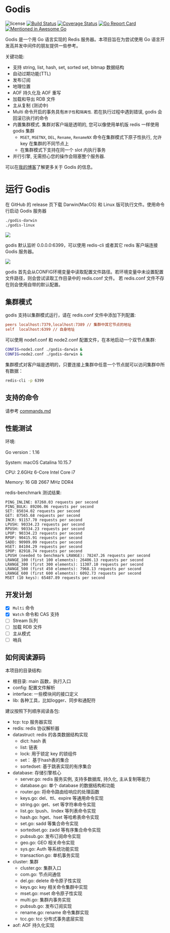 # Godis

![license](https://img.shields.io/github/license/HDT3213/godis)
[![Build Status](https://github.com/hdt3213/godis/actions/workflows/coverall.yml/badge.svg)](https://github.com/HDT3213/godis/actions?query=branch%3Amaster)
[![Coverage Status](https://coveralls.io/repos/github/HDT3213/godis/badge.svg?branch=master)](https://coveralls.io/github/HDT3213/godis?branch=master)
[![Go Report Card](https://goreportcard.com/badge/github.com/HDT3213/godis)](https://goreportcard.com/report/github.com/HDT3213/godis)
<br>
[![Mentioned in Awesome Go](https://awesome.re/mentioned-badge-flat.svg)](https://github.com/avelino/awesome-go)

Godis 是一个用 Go 语言实现的 Redis 服务器。本项目旨在为尝试使用 Go 语言开发高并发中间件的朋友提供一些参考。

关键功能:
- 支持 string, list, hash, set, sorted set, bitmap 数据结构
- 自动过期功能(TTL)
- 发布订阅
- 地理位置
- AOF 持久化及 AOF 重写
- 加载和导出 RDB 文件
- 主从复制 (测试中)
- Multi 命令开启的事务具有`原子性`和`隔离性`. 若在执行过程中遇到错误, godis 会回滚已执行的命令
- 内置集群模式. 集群对客户端是透明的, 您可以像使用单机版 redis 一样使用 godis 集群
  - `MSET`, `MSETNX`, `DEL`, `Rename`, `RenameNX`  命令在集群模式下原子性执行, 允许 key 在集群的不同节点上
  - 在集群模式下支持在同一个 slot 内执行事务
- 并行引擎, 无需担心您的操作会阻塞整个服务器.

可以在[我的博客](https://www.cnblogs.com/Finley/category/1598973.html)了解更多关于
Godis 的信息。

# 运行 Godis

在 GitHub 的 release 页下载 Darwin(MacOS) 和 Linux 版可执行文件。使用命令行启动 Godis 服务器

```bash
./godis-darwin
./godis-linux
```

![](https://i.loli.net/2021/05/15/oQM1yZ6pWm3AIEj.png)

godis 默认监听 0.0.0.0:6399，可以使用 redis-cli 或者其它 redis 客户端连接 Godis 服务器。

![](https://i.loli.net/2021/05/15/7WquEgonzY62sZI.png)

godis 首先会从CONFIG环境变量中读取配置文件路径。若环境变量中未设置配置文件路径，则会尝试读取工作目录中的 redis.conf 文件。 若 redis.conf 文件不存在则会使用自带的默认配置。

## 集群模式

godis 支持以集群模式运行，请在 redis.conf 文件中添加下列配置:

```ini
peers localhost:7379,localhost:7389 // 集群中其它节点的地址
self  localhost:6399 // 自身地址
```

可以使用 node1.conf 和 node2.conf 配置文件，在本地启动一个双节点集群:

```bash
CONFIG=node1.conf ./godis-darwin &
CONFIG=node2.conf ./godis-darwin &
```

集群模式对客户端是透明的，只要连接上集群中任意一个节点就可以访问集群中所有数据：

```bash
redis-cli -p 6399
```

## 支持的命令

请参考 [commands.md](https://github.com/HDT3213/godis/blob/master/commands.md)

## 性能测试

环境:

Go version：1.16

System: macOS Catalina 10.15.7

CPU: 2.6GHz 6-Core Intel Core i7

Memory: 16 GB 2667 MHz DDR4

redis-benchmark 测试结果:

```
PING_INLINE: 87260.03 requests per second
PING_BULK: 89206.06 requests per second
SET: 85034.02 requests per second
GET: 87565.68 requests per second
INCR: 91157.70 requests per second
LPUSH: 90334.23 requests per second
RPUSH: 90334.23 requests per second
LPOP: 90334.23 requests per second
RPOP: 90415.91 requests per second
SADD: 90909.09 requests per second
HSET: 84104.29 requests per second
SPOP: 82918.74 requests per second
LPUSH (needed to benchmark LRANGE): 78247.26 requests per second
LRANGE_100 (first 100 elements): 26406.13 requests per second
LRANGE_300 (first 300 elements): 11307.10 requests per second
LRANGE_500 (first 450 elements): 7968.13 requests per second
LRANGE_600 (first 600 elements): 6092.73 requests per second
MSET (10 keys): 65487.89 requests per second
```

## 开发计划

+ [x] `Multi` 命令
+ [x] `Watch` 命令和 CAS 支持
+ [ ] Stream 队列 
+ [ ] 加载 RDB 文件
+ [ ] 主从模式
+ [ ] 哨兵

## 如何阅读源码

本项目的目录结构:

- 根目录: main 函数，执行入口
- config: 配置文件解析
- interface: 一些模块间的接口定义
- lib: 各种工具，比如logger、同步和通配符

建议按照下列顺序阅读各包:

- tcp: tcp 服务器实现
- redis: redis 协议解析器
- datastruct: redis 的各类数据结构实现
    - dict: hash 表
    - list: 链表
    - lock: 用于锁定 key 的锁组件
    - set： 基于hash表的集合
    - sortedset: 基于跳表实现的有序集合
- database: 存储引擎核心
    - server.go: redis 服务实例, 支持多数据库, 持久化, 主从复制等能力
    - database.go: 单个 database 的数据结构和功能
    - router.go: 将命令路由给响应的处理函数
    - keys.go: del、ttl、expire 等通用命令实现
    - string.go: get、set 等字符串命令实现
    - list.go: lpush、lindex 等列表命令实现
    - hash.go: hget、hset 等哈希表命令实现
    - set.go: sadd 等集合命令实现
    - sortedset.go: zadd 等有序集合命令实现
    - pubsub.go: 发布订阅命令实现
    - geo.go: GEO 相关命令实现
    - sys.go: Auth 等系统功能实现
    - transaction.go: 单机事务实现
- cluster: 集群
  - cluster.go: 集群入口
  - com.go: 节点间通信
  - del.go: delete 命令原子性实现
  - keys.go: key 相关命令集群中实现
  - mset.go: mset 命令原子性实现
  - multi.go: 集群内事务实现
  - pubsub.go: 发布订阅实现
  - rename.go: rename 命令集群实现
  - tcc.go: tcc 分布式事务底层实现
- aof: AOF 持久化实现 